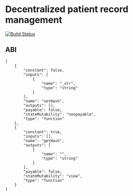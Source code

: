# Decentralized patient record management

[![Build Status](https://travis-ci.org/bytemime/decentralized-patient-record-management.svg?branch=master)](https://travis-ci.org/bytemime/decentralized-patient-record-management)

## ABI

```
[
	{
		"constant": false,
		"inputs": [
			{
				"name": "_str",
				"type": "string"
			}
		],
		"name": "setHash",
		"outputs": [],
		"payable": false,
		"stateMutability": "nonpayable",
		"type": "function"
	},
	{
		"constant": true,
		"inputs": [],
		"name": "getHash",
		"outputs": [
			{
				"name": "",
				"type": "string"
			}
		],
		"payable": false,
		"stateMutability": "view",
		"type": "function"
	}
]
```
